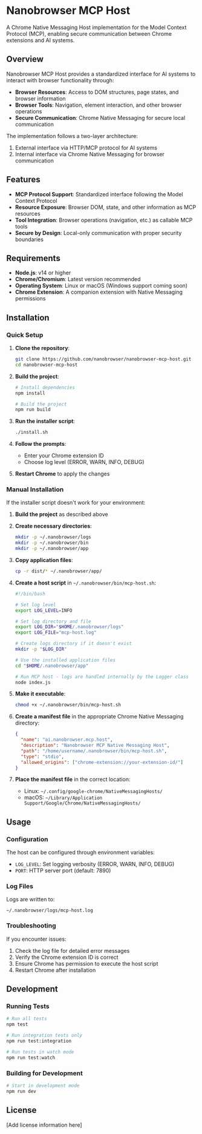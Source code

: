 # Nanobrowser MCP Host

A Chrome Native Messaging Host implementation for the Model Context Protocol (MCP), enabling secure communication between Chrome extensions and AI systems.

## Overview

Nanobrowser MCP Host provides a standardized interface for AI systems to interact with browser functionality through:

- **Browser Resources**: Access to DOM structures, page states, and browser information
- **Browser Tools**: Navigation, element interaction, and other browser operations
- **Secure Communication**: Chrome Native Messaging for secure local communication

The implementation follows a two-layer architecture:
1. External interface via HTTP/MCP protocol for AI systems
2. Internal interface via Chrome Native Messaging for browser communication

## Features

- **MCP Protocol Support**: Standardized interface following the Model Context Protocol
- **Resource Exposure**: Browser DOM, state, and other information as MCP resources
- **Tool Integration**: Browser operations (navigation, etc.) as callable MCP tools
- **Secure by Design**: Local-only communication with proper security boundaries

## Requirements

- **Node.js**: v14 or higher
- **Chrome/Chromium**: Latest version recommended
- **Operating System**: Linux or macOS (Windows support coming soon)
- **Chrome Extension**: A companion extension with Native Messaging permissions

## Installation

### Quick Setup

1. **Clone the repository**:
   ```bash
   git clone https://github.com/nanobrowser/nanobrowser-mcp-host.git
   cd nanobrowser-mcp-host
   ```

2. **Build the project**:
   ```bash
   # Install dependencies
   npm install
   
   # Build the project
   npm run build
   ```

3. **Run the installer script**:
   ```bash
   ./install.sh
   ```

4. **Follow the prompts**:
   - Enter your Chrome extension ID
   - Choose log level (ERROR, WARN, INFO, DEBUG)

5. **Restart Chrome** to apply the changes

### Manual Installation

If the installer script doesn't work for your environment:

1. **Build the project** as described above
2. **Create necessary directories**:
   ```bash
   mkdir -p ~/.nanobrowser/logs
   mkdir -p ~/.nanobrowser/bin
   mkdir -p ~/.nanobrowser/app
   ```

3. **Copy application files**:
   ```bash
   cp -r dist/* ~/.nanobrowser/app/
   ```

4. **Create a host script** in `~/.nanobrowser/bin/mcp-host.sh`:
   ```bash
   #!/bin/bash
   
   # Set log level
   export LOG_LEVEL=INFO
   
   # Set log directory and file
   export LOG_DIR="$HOME/.nanobrowser/logs"
   export LOG_FILE="mcp-host.log"
   
   # Create logs directory if it doesn't exist
   mkdir -p "$LOG_DIR"
   
   # Use the installed application files
   cd "$HOME/.nanobrowser/app"
   
   # Run MCP host - logs are handled internally by the Logger class
   node index.js
   ```

3. **Make it executable**:
   ```bash
   chmod +x ~/.nanobrowser/bin/mcp-host.sh
   ```

4. **Create a manifest file** in the appropriate Chrome Native Messaging directory:
   ```json
   {
     "name": "ai.nanobrowser.mcp.host",
     "description": "Nanobrowser MCP Native Messaging Host",
     "path": "/home/username/.nanobrowser/bin/mcp-host.sh",
     "type": "stdio",
     "allowed_origins": ["chrome-extension://your-extension-id/"]
   }
   ```

5. **Place the manifest file** in the correct location:
   - Linux: `~/.config/google-chrome/NativeMessagingHosts/`
   - macOS: `~/Library/Application Support/Google/Chrome/NativeMessagingHosts/`

## Usage

### Configuration

The host can be configured through environment variables:

- `LOG_LEVEL`: Set logging verbosity (ERROR, WARN, INFO, DEBUG)
- `PORT`: HTTP server port (default: 7890)

### Log Files

Logs are written to:
```
~/.nanobrowser/logs/mcp-host.log
```

### Troubleshooting

If you encounter issues:

1. Check the log file for detailed error messages
2. Verify the Chrome extension ID is correct
3. Ensure Chrome has permission to execute the host script
4. Restart Chrome after installation

## Development

### Running Tests

```bash
# Run all tests
npm test

# Run integration tests only
npm run test:integration

# Run tests in watch mode
npm run test:watch
```

### Building for Development

```bash
# Start in development mode
npm run dev
```

## License

[Add license information here]
